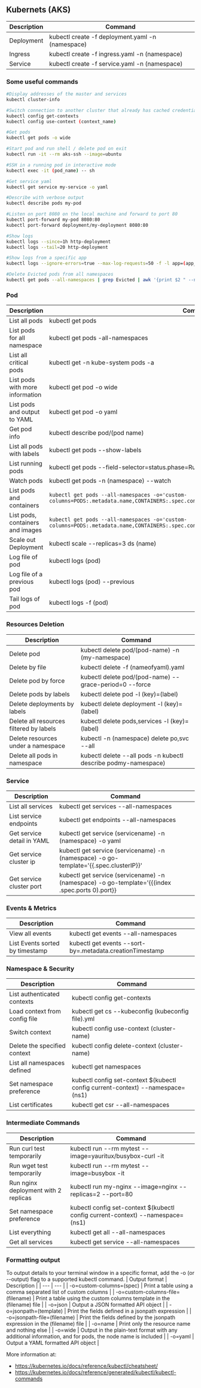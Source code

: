 ## Kubernets (AKS)

| Description | Command                                          |
| ----------- | ------------------------------------------------ |
| Deployment  | kubectl create -f deployment.yaml -n (namespace) |
| Ingress     | kubectl create -f ingress.yaml -n (namespace)    |
| Service     | kubectl create -f service.yaml -n (namespace)    |

### Some useful commands

```bash
#Display addresses of the master and services
kubectl cluster-info

#Switch connection to another cluster that already has cached credentials
kubectl config get-contexts
kubectl config use-context (context_name)

#Get pods
kubectl get pods -o wide

#Start pod and run shell / delete pod on exit
kubectl run -it --rm aks-ssh --image=ubuntu

#SSH in a running pod in interactive mode
kubectl exec -it (pod_name) -- sh

#Get service yaml
kubectl get service my-service -o yaml

#Describe with verbose output
kubectl describe pods my-pod

#Listen on port 8080 on the local machine and forward to port 80
kubectl port-forward my-pod 8080:80
kubectl port-forward deployment/my-deployment 8080:80

#Show logs
kubectl logs --since=1h http-deployment
kubectl logs --tail=20 http-deployment

#Show logs from a specific app
kubectl logs --ignore-errors=true --max-log-requests=50 -f -l app=(app_name)

#Delete Evicted pods from all namespaces
kubectl get pods --all-namespaces | grep Evicted | awk '{print $2 " --namespace=" $1}' | xargs -n 2 -d '\n' bash -c 'kubectl delete pod $0 $1'
```

### Pod

| Description                      | Command                                                                                                                                          |
| -------------------------------- | ------------------------------------------------------------------------------------------------------------------------------------------------ |
| List all pods                    | kubectl get pods                                                                                                                                 |
| List pods for all namespace      | kubectl get pods -all-namespaces                                                                                                                 |
| List all critical pods           | kubectl get -n kube-system pods -a                                                                                                               |
| List pods with more information  | kubectl get pod -o wide                                                                                                                          |
| List pods and output to YAML     | kubectl get pod -o yaml                                                                                                                          |
| Get pod info                     | kubectl describe pod/(pod name)                                                                                                                  |
| List all pods with labels        | kubectl get pods --show-labels                                                                                                                   |
| List running pods                | kubectl get pods --field-selector=status.phase=Running --all-namespaces                                                                          |
| Watch pods                       | kubectl get pods -n (namespace) --watch                                                                                                          |
| List pods and containers         | `kubectl get pods --all-namespaces -o='custom-columns=PODS:.metadata.name,CONTAINERS:.spec.containers[*].name'`                                  |
| List pods, containers and images | `kubectl get pods --all-namespaces -o='custom-columns=PODS:.metadata.name,CONTAINERS:.spec.containers[*].name,Images:.spec.containers[*].image'` |
| Scale out Deployment             | kubectl scale --replicas=3 ds (name)                                                                                                             |
| Log file of pod                  | kubectl logs (pod)                                                                                                                               |
| Log file of a previous pod       | kubectl logs (pod) --previous                                                                                                                    |
| Tail logs of pod                 | kubectl logs -f (pod)                                                                                                                            |

### Resources Deletion

| Description                             | Command                                                        |
| --------------------------------------- | -------------------------------------------------------------- |
| Delete pod                              | kubectl delete pod/(pod-name) -n (my-namespace)                |
| Delete by file                          | kubectl delete -f (nameofyaml).yaml                            |
| Delete pod by force                     | kubectl delete pod/(pod-name) --grace-period=0 --force         |
| Delete pods by labels                   | kubectl delete pod -l (key)=(label)                            |
| Delete deployments by labels            | kubectl delete deployment -l (key)=(label)                     |
| Delete all resources filtered by labels | kubectl delete pods,services -l (key)=(label)                  |
| Delete resources under a namespace      | kubectl -n (namespace) delete po,svc --all                     |
| Delete all pods in namespace            | kubectl delete --all pods -n kubectl describe podmy-namespace) |

### Service

| Description                | Command                                                                                         |
| -------------------------- | ----------------------------------------------------------------------------------------------- |
| List all services          | kubectl get services --all-namespaces                                                           |
| List service endpoints     | kubectl get endpoints --all-namespaces                                                          |
| Get service detail in YAML | kubectl get service (servicename) -n (namespace) -o yaml                                        |
| Get service cluster ip     | kubectl get service (servicename) -n (namespace) -o go-template='{{.spec.clusterIP}}'           |
| Get service cluster port   | kubectl get service (servicename) -n (namespace) -o go-template='{{(index .spec.ports 0).port}} |

### Events & Metrics

| Description                     | Command                                                  |
| ------------------------------- | -------------------------------------------------------- |
| View all events                 | kubectl get events --all-namespaces                      |
| List Events sorted by timestamp | kubectl get events --sort-by=.metadata.creationTimestamp |

### Namespace & Security

| Description                   | Command                                                                        |
| ----------------------------- | ------------------------------------------------------------------------------ |
| List authenticated contexts   | kubectl config get-contexts                                                    |
| Load context from config file | kubectl get cs --kubeconfig (kubeconfig file).yml                              |
| Switch context                | kubectl config use-context (cluster-name)                                      |
| Delete the specified context  | kubectl config delete-context (cluster-name)                                   |
| List all namespaces defined   | kubectl get namespaces                                                         |
| Set namespace preference      | kubectl config set-context $(kubectl config current-context) --namespace=(ns1) |
| List certificates             | kubectl get csr --all-namespaces                                               |

### Intermediate Commands

| Description                          | Command                                                                        |
| ------------------------------------ | ------------------------------------------------------------------------------ |
| Run curl test temporarily            | kubectl run --rm mytest --image=yauritux/busybox-curl -it                      |
| Run wget test temporarily            | kubectl run --rm mytest --image=busybox -it                                    |
| Run nginx deployment with 2 replicas | kubectl run my-nginx --image=nginx --replicas=2 --port=80                      |
| Set namespace preference             | kubectl config set-context $(kubectl config current-context) --namespace=(ns1) |
| List everything                      | kubectl get all --all-namespaces                                               |
| Get all services                     | kubectl get service --all-namespaces                                           |

### Formatting output

To output details to your terminal window in a specific format, add the -o (or --output) flag to a supported kubectl command.
| Output format | Description |
| --- | --- |
| -o=custom-columns=(spec) | Print a table using a comma separated list of custom columns |
| -o=custom-columns-file=(filename) | Print a table using the custom columns template in the (filename) file |
| -o=json | Output a JSON formatted API object |
| -o=jsonpath=(template) | Print the fields defined in a jsonpath expression |
| -o=jsonpath-file=(filename) | Print the fields defined by the jsonpath expression in the (filename) file |
| -o=name | Print only the resource name and nothing else |
| -o=wide | Output in the plain-text format with any additional information, and for pods, the node name is included |
| -o=yaml | Output a YAML formatted API object |

More information at:

-   <https://kubernetes.io/docs/reference/kubectl/cheatsheet/>  
-   <https://kubernetes.io/docs/reference/generated/kubectl/kubectl-commands>  
